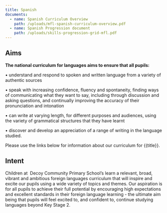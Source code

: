 ```yaml
---
title: Spanish
documents:
  - name: Spanish Curriculum Overview
    path: /uploads/mfl-spanish-curriculum-overview.pdf
  - name: Spanish Progression document
    path: /uploads/skills-progression-grid-mfl.pdf
---
```

## Aims

**The national curriculum for languages aims to ensure that all pupils:**

•	understand and respond to spoken and written language from a variety of authentic sources 

•	speak with increasing confidence, fluency and spontaneity, finding ways of communicating what they want to say, including through discussion and asking questions, and continually improving the accuracy of their pronunciation and intonation 

•	can write at varying length, for different purposes and audiences, using the variety of grammatical structures that they have learnt 

•	discover and develop an appreciation of a range of writing in the language studied.

Please use the links below for information about our curriculum for {{title}}.

## Intent

Children at  Decoy Community Primary School’s learn a relevant, broad, vibrant and ambitious foreign languages curriculum that will inspire and excite our pupils using a wide variety of topics and themes. Our aspiration is for all pupils to achieve their full potential by encouraging high expectations and excellent standards in their foreign language learning - the ultimate aim being that pupils will feel excited to, and confident to, continue studying languages beyond Key Stage 2.